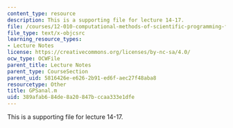 ```yaml
---
content_type: resource
description: This is a supporting file for lecture 14-17.
file: /courses/12-010-computational-methods-of-scientific-programming-fall-2011/389afab684de8a20847bccaa333e1dfe_GPSanal.m
file_type: text/x-objcsrc
learning_resource_types:
- Lecture Notes
license: https://creativecommons.org/licenses/by-nc-sa/4.0/
ocw_type: OCWFile
parent_title: Lecture Notes
parent_type: CourseSection
parent_uid: 5816426e-e626-2b91-ed6f-aec27f48aba8
resourcetype: Other
title: GPSanal.m
uid: 389afab6-84de-8a20-847b-ccaa333e1dfe
---
```

This is a supporting file for lecture 14-17.